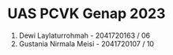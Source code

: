 # UAS PCVK Genap 2023
1. Dewi Laylaturrohmah - 2041720163 / 06
2. Gustania Nirmala Meisi - 2041720107 / 10
